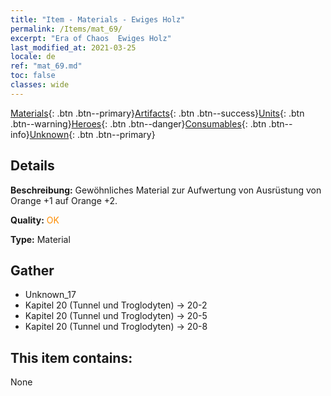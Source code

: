 ```yaml
---
title: "Item - Materials - Ewiges Holz"
permalink: /Items/mat_69/
excerpt: "Era of Chaos  Ewiges Holz"
last_modified_at: 2021-03-25
locale: de
ref: "mat_69.md"
toc: false
classes: wide
---
```

 [Materials](/de/Items/){: .btn .btn--primary}[Artifacts](/de/Items/Artifacts/){: .btn .btn--success}[Units](/de/Items/Units/){: .btn .btn--warning}[Heroes](/de/Items/Heroes/){: .btn .btn--danger}[Consumables](/de/Items/Consumables/){: .btn .btn--info}[Unknown](/de/Items/Unknown/){: .btn .btn--primary}

## Details
 **Beschreibung:** Gewöhnliches Material zur Aufwertung von Ausrüstung von Orange +1 auf Orange +2.

 **Quality:** <span style="color: #FF8C00">OK</span>

 **Type:** Material

## Gather

*    Unknown_17 
*    Kapitel 20 (Tunnel und Troglodyten) -> 20-2 
*    Kapitel 20 (Tunnel und Troglodyten) -> 20-5 
*    Kapitel 20 (Tunnel und Troglodyten) -> 20-8 

## This item contains:

  None

